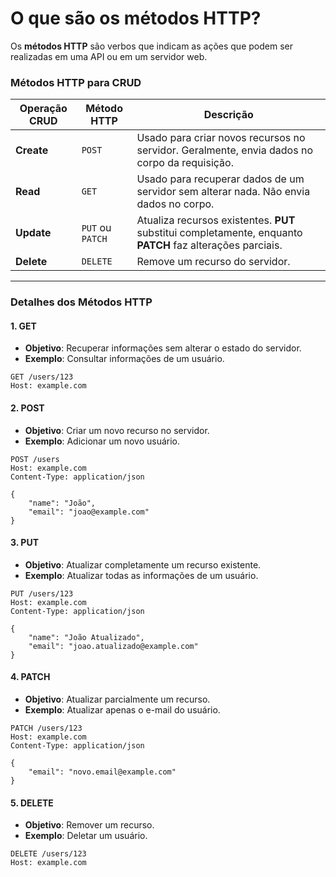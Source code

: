 # O que são os **métodos HTTP**?

Os **métodos HTTP** são verbos que indicam as ações que podem ser realizadas em uma API ou em um servidor web.

### **Métodos HTTP para CRUD**
| Operação CRUD | Método HTTP | Descrição                                                                                   |
|---------------|-------------|-----------------------------------------------------------------------------------------------|
| **Create**    | `POST`      | Usado para criar novos recursos no servidor. Geralmente, envia dados no corpo da requisição.  |
| **Read**      | `GET`       | Usado para recuperar dados de um servidor sem alterar nada. Não envia dados no corpo.         |
| **Update**    | `PUT` ou `PATCH` | Atualiza recursos existentes. **PUT** substitui completamente, enquanto **PATCH** faz alterações parciais. |
| **Delete**    | `DELETE`    | Remove um recurso do servidor.                                                               |

---

### **Detalhes dos Métodos HTTP**

#### 1. **GET**
- **Objetivo**: Recuperar informações sem alterar o estado do servidor.
- **Exemplo**: Consultar informações de um usuário.
```http
GET /users/123
Host: example.com
```

#### 2. **POST**
- **Objetivo**: Criar um novo recurso no servidor.
- **Exemplo**: Adicionar um novo usuário.
```http
POST /users
Host: example.com
Content-Type: application/json

{
    "name": "João",
    "email": "joao@example.com"
}
```

#### 3. **PUT**
- **Objetivo**: Atualizar completamente um recurso existente.
- **Exemplo**: Atualizar todas as informações de um usuário.
```http
PUT /users/123
Host: example.com
Content-Type: application/json

{
    "name": "João Atualizado",
    "email": "joao.atualizado@example.com"
}
```

#### 4. **PATCH**
- **Objetivo**: Atualizar parcialmente um recurso.
- **Exemplo**: Atualizar apenas o e-mail do usuário.
```http
PATCH /users/123
Host: example.com
Content-Type: application/json

{
    "email": "novo.email@example.com"
}
```

#### 5. **DELETE**
- **Objetivo**: Remover um recurso.
- **Exemplo**: Deletar um usuário.
```http
DELETE /users/123
Host: example.com
```